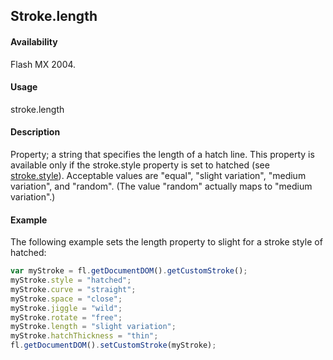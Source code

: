## Stroke.length

#### Availability

Flash MX 2004.

#### Usage

stroke.length

#### Description

Property; a string that specifies the length of a hatch line. This property is available only if the stroke.style property is set to hatched (see [stroke.style](../Stroke_object/stroke20.md)). Acceptable values are "equal", "slight variation", "medium variation", and "random". (The value "random" actually maps to "medium variation".)

#### Example

The following example sets the length property to slight for a stroke style of hatched:

```javascript
var myStroke = fl.getDocumentDOM().getCustomStroke(); 
myStroke.style = "hatched";
myStroke.curve = "straight"; 
myStroke.space = "close"; 
myStroke.jiggle = "wild"; 
myStroke.rotate = "free"; 
myStroke.length = "slight variation"; 
myStroke.hatchThickness = "thin";
fl.getDocumentDOM().setCustomStroke(myStroke);

```
